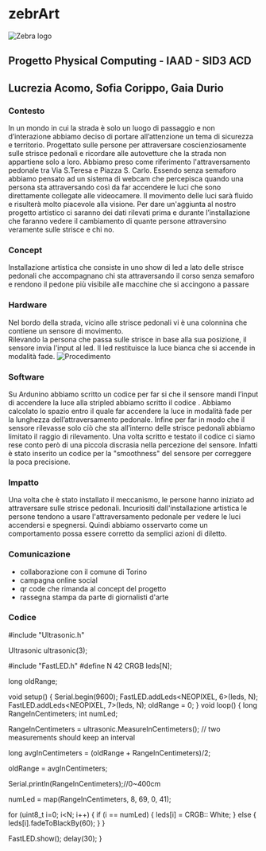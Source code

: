 # zebrArt
![Zebra logo](https://user-images.githubusercontent.com/117364775/217061291-ccd2e077-b383-4c09-a904-79de1f90c017.png)

## Progetto Physical Computing - IAAD - SID3 ACD
## Lucrezia Acomo, Sofia Corippo, Gaia Durio

### Contesto 

In un mondo in cui la strada è solo un luogo di passaggio e non d’interazione abbiamo deciso di portare all’attenzione un tema di sicurezza e territorio. Progettato sulle persone per attraversare coscienziosamente sulle strisce pedonali e ricordare alle autovetture che la strada non appartiene solo a loro. 
Abbiamo preso come riferimento l'attraversamento pedonale tra Via S.Teresa e Piazza S. Carlo. Essendo senza semaforo abbiamo pensato ad un sistema di webcam che percepisca quando una persona sta attraversando così da far accendere le luci che sono direttamente collegate alle videocamere. Il movimento delle luci sarà fluido e risulterà molto piacevole alla visione. 
Per dare un'aggiunta al nostro progetto artistico ci saranno dei dati rilevati prima e durante l’installazione che faranno vedere il cambiamento di quante persone attraversino veramente sulle strisce e chi no.

### Concept 

Installazione artistica che consiste in uno show di led a lato delle strisce pedonali che accompagnano chi sta attraversando il corso senza semaforo e rendono il pedone più visibile alle macchine che si accingono a passare 

### Hardware 

Nel bordo della strada, vicino alle strisce pedonali vi è una colonnina che contiene un sensore di movimento.  
Rilevando la persona che passa sulle strisce in base alla sua posizione, il sensore invia l'input al led. Il led restituisce la luce bianca che si accende in modalità fade.
![Procedimento](https://user-images.githubusercontent.com/117364775/217050036-cb91cece-4a10-480a-8e7b-7be8cd95cb4a.png)


### Software 

Su Ardunino abbiamo scritto un codice per far si che il sensore mandi l’input di accendere la luce alla stripled abbiamo scritto il codice . 
Abbiamo calcolato lo spazio entro il quale far accendere la luce in modalità fade per la lunghezza dell’attraversamento pedonale. 
Infine per far in modo che il sensore rilevasse solo ciò che sta all’interno delle strisce pedonali abbiamo limitato il raggio di rilevamento.
Una volta scritto e testato il codice ci siamo rese conto però di una piccola discrasia nella percezione del sensore. Infatti è stato inserito un codice per la "smoothness" del sensore per correggere la poca precisione.

### Impatto

Una volta che è stato installato il meccanismo, le persone hanno iniziato ad attraversare sulle strisce pedonali.
Incuriositi dall'installazione artistica le persone tendono a usare l'attraversamento pedonale per vedere le luci accendersi e spegnersi. Quindi abbiamo osservarto come un comportamento possa essere corretto da semplici azioni di diletto.

### Comunicazione

- collaborazione con il comune di Torino
- campagna online social
- qr code che rimanda al concept del progetto
- rassegna stampa da parte di giornalisti d'arte  

### Codice 
#include "Ultrasonic.h"

Ultrasonic ultrasonic(3);

#include "FastLED.h"
#define N 42
CRGB leds[N];

long oldRange;

void setup()
{
  Serial.begin(9600);
  FastLED.addLeds<NEOPIXEL, 6>(leds, N);
  FastLED.addLeds<NEOPIXEL, 7>(leds, N);
  oldRange = 0;
}
void loop()
{
  long RangeInCentimeters;
  int numLed;

  RangeInCentimeters = ultrasonic.MeasureInCentimeters(); // two measurements should keep an interval
  
  long avgInCentimeters = (oldRange + RangeInCentimeters)/2;

oldRange = avgInCentimeters; 


  Serial.println(RangeInCentimeters);//0~400cm

  numLed = map(RangeInCentimeters, 8, 69, 0, 41);

  for (uint8_t i=0; i<N; i++) {
    if (i == numLed) {
      leds[i] = CRGB:: White;
    }
    else {
      leds[i].fadeToBlackBy(60);
    }
  }
  
  FastLED.show();
  delay(30);
}

